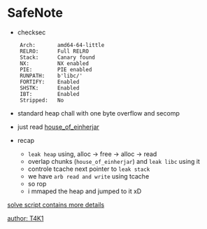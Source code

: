 # SafeNote

- checksec
```
    Arch:       amd64-64-little
    RELRO:      Full RELRO
    Stack:      Canary found
    NX:         NX enabled
    PIE:        PIE enabled
    RUNPATH:    b'libc/'
    FORTIFY:    Enabled
    SHSTK:      Enabled
    IBT:        Enabled
    Stripped:   No
```


- standard heap chall with one byte overflow and secomp
- just read [house_of_einherjar](https://github.com/shellphish/how2heap/blob/master/glibc_2.31/house_of_einherjar.c)


- recap
    - `leak heap` using, alloc -> free -> alloc -> read
    - overlap chunks (`house_of_einherjar`) and `leak libc` using it
    - controle tcache next pointer to `leak stack`
    - we have `arb read and write` using tcache 
    - so rop
    - i mmaped the heap and jumped to it xD

[solve script contains more details](x.py)


[author: T4K1](https://github.com/al-wasmo)
